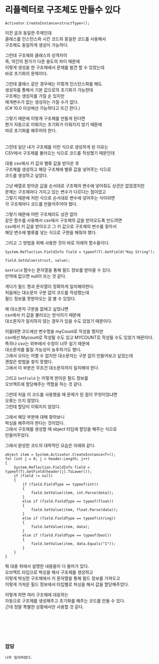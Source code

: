# 리플렉터로 구조체도 만들수 있다

```
Activator.CreateInstance<structType>();
```
이전 글과 동일한 주제인데  
클래스를 인스턴스화 시킨 코드와 동일한 코드를 사용해서  
구조체도 동일하게 생성이 가능하다.  

그런데 구조체와 클래스의 성격차이  
즉, 약간의 뭔가가 다른 용도의 차이 때문에  
이렇게 생성을 한 구조체에서 문제를 발견 할 수 있었는데  
바로 초기화의 문제이다.  

그런데 클래스 같은 경우에는 이렇게 인스턴스화를 해도  
생성자를 통해서 기본 값으로의 초기화가 가능한데  
구조체는 생성자를 가질 순 있지만  
매개변수가 없는 생성자는 가질 수가 없다.  
(C# 10.0 이상에선 가능하다고 뜨긴 한다.)  

그렇기 때문에 이렇게 구조체를 만들게 된다면  
뭔가 자동으로 이뤄지는 초기화가 이뤄지지 않기 때문에  
따로 초기화를 해주어야 한다.  
</br>
</br>
그런데 일단 내가 구조체를 이런 식으로 생성하게 된 이유는  
CSV에서 구조체를 불러오는 식으로 코드를 작성했기 때문인데  

대충 csv에서 키 값과 벨류 값을 받아온 후  
구조체를 생성하고 해당 구조체에 벨류 값을 넣어주는 식으로  
코드를 생성하고 싶었다.  

그냥 배열로 받아온 값을 순서대로 구조체의 변수에 넣어줘도 상관은 없었겠지만  
문제는 구조체마다 가지고 있는 변수가 다르다는 점이었고  
그렇기 때문에 저런 식으로 순서대로 변수에 넣어주는 식이라면  
각 구조체마다 코드를 만들어주어야 했다.  

그렇기 때문에 어떤 구조체라도 상관 없이  
같은 함수를 사용해서 csv에서 구조체의 값을 받아오도록 만드려면  
csv에서 키 값을 받아오고 그 키 값으로 구조체의 변수를 찾아서  
해당 변수에 벨류를 넣는 식으로 구현을 해줘야 했다.  

그리고 그 방법을 위해 사용한 것이 바로 아래의 함수들이다.  

```
System.Reflection.FieldInfo field = typeof(T).GetField("Key String");

field.SetValue(struct, value);
```

`GetField` 함수는 문자열을 통해 필드 정보를 받아올 수 있다.  
만약에 없으면 null이 뜨는 것 같다.  

게다가 필드 명과 문자열이 정확하게 일치해야한다.  
처음에는 대소문자 구분 없이 코드를 작성했는데  
필드 정보를 못받아오는 걸 볼 수 있었다.  

왜 대소문자 구분을 없애고 싶었냐면  
csv에서 키 값을 불러오는 방식이기 때문에  
대소문자가 일치하지 않는 경우가 있을 수도 있었기 때문이다.  

이를테면 코드에선 변수명을 myCount로 작성을 했지만  
csv에선 Mycount로 작성될 수도 있고 MYCOUNT로 작성될 수도 있었기 때문이다.  
특히나 csv는 외부에서 수정이 너무 쉽기 때문에  
대소문자를 틀릴 가능성이 농후하기도 했다.  
그래서 오타는 어쩔 수 없지만 대소문자는 구분 없이 만들어보고 싶었는데  
괜찮은 방법을 찾지 못했다.  
그래서 이 부분은 무조건 대소문자까지 일치해야 한다.  

그리고 `SetField` 는 이렇게 받아온 필드 정보를  
오브젝트에 할당해주는 역할을 하는 것 같다.  

그런데 처음 이 코드를 사용했을 때 문제가 된 점이 무엇이었냐면  
오류는 뜨지 않았다.  
그런데 할당이 이뤄지지 않았다.  

그래서 해당 부분에 대해 찾아보니  
박싱을 해주어야 한다는 것이었다.  
그래서 구조체를 생성할 때 object 타입에 할당을 해주는 식으로  
만들어주었다.  

그래서 완성한 코드의 대략적인 모습은 아래와 같다.  

```
object item = System.Activator.CreateInstance<T>();
for (int j = 0; j < header.Length; j++)
{
    System.Reflection.FieldInfo field = typeof(T).GetField(header[j].ToLower());
    if (field != null)
    {
        if (field.FieldType == typeof(int))
        {
            field.SetValue(item, int.Parse(data));
        }
        else if (field.FieldType == typeof(float))
        {
            field.SetValue(item, float.Parse(data));
        }
        else if (field.FieldType == typeof(string))
        {
            field.SetValue(item, data);
        }
        else if (field.FieldType == typeof(bool))
        {
            field.SetValue(item, data.Equals("1"));
        }
    }
}
```

뭐 대충 위에서 설명한 내용들이 다 들어가 있다.  
오브젝트 타입으로 박싱을 해서 구조체를 생성하고  
이렇게 박싱한 구조체에서 키 문자열을 통해 필드 정보를 가져오고  
이렇게 가져온 필드 정보에서 타입별로 파싱을 해서 값을 할당해주었다.  

이렇게 하면 여러 구조체에 대응하는  
자동으로 구조체를 생성해주고 초기화를 해주는 코드를 만들 수 있다.  
근데 정말 특별한 상황에서만 사용할 것 같다.  
</br>
</br>
</br>
</br>
</br>
### 잡담  

```
너무 밀려버렸다.  
```